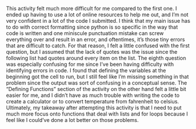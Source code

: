 This activity felt much more difficult for me compared to the first one. I ended up having to use a lot of online resources to help me out, and I’m not very confident in a lot of the code I submitted. I think that my main issue has to do with correct formatting since python is so specific in the way that code is written and one miniscule punctuation mistake can screw everything over and result in an error, and oftentimes, it’s those tiny errors that are difficult to catch. For that reason, I felt a little confused with the first question, but I assumed that the lack of quotes was the issue since the following list had quotes around every item on the list. The eighth question was especially confusing for me since I’ve been having difficulty with identifying errors in code. I found that defining the variables at the beginning got the cell to run, but I still feel like I’m missing something in that problem since the output was sort of confusing in a conceptual sense. The “Defining Functions” section of the activity on the other hand felt a little bit easier for me, and I didn’t have as much trouble with writing the code to create a calculator or to convert temperature from fahrenheit to celsius. Ultimately, my takeaway after attempting this activity is that I need to put much more focus onto functions that deal with lists and for loops because I feel like I could’ve done a lot better on those problems.